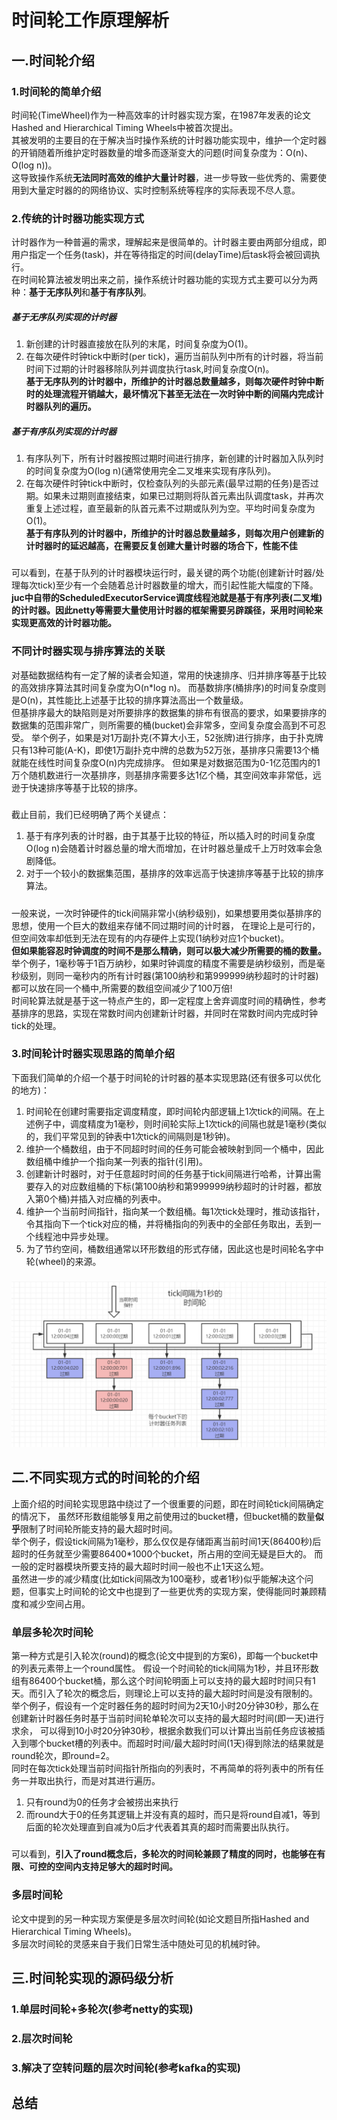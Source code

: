 # 时间轮工作原理解析
## 一.时间轮介绍
### 1.时间轮的简单介绍
时间轮(TimeWheel)作为一种高效率的计时器实现方案，在1987年发表的论文Hashed and Hierarchical Timing Wheels中被首次提出。  
其被发明的主要目的在于解决当时操作系统的计时器功能实现中，维护一个定时器的开销随着所维护定时器数量的增多而逐渐变大的问题(时间复杂度为：O(n)、O(log n))。  
这导致操作系统**无法同时高效的维护大量计时器**，进一步导致一些优秀的、需要使用到大量定时器的的网络协议、实时控制系统等程序的实际表现不尽人意。
### 2.传统的计时器功能实现方式
计时器作为一种普遍的需求，理解起来是很简单的。计时器主要由两部分组成，即用户指定一个任务(task)，并在等待指定的时间(delayTime)后task将会被回调执行。  
在时间轮算法被发明出来之前，操作系统计时器功能的实现方式主要可以分为两种：**基于无序队列**和**基于有序队列**。
##### 基于无序队列实现的计时器
1. 新创建的计时器直接放在队列的末尾，时间复杂度为O(1)。  
2. 在每次硬件时钟tick中断时(per tick)，遍历当前队列中所有的计时器，将当前时间下过期的计时器移除队列并调度执行task,时间复杂度O(n)。  
**基于无序队列的计时器中，所维护的计时器总数量越多，则每次硬件时钟中断时的处理流程开销越大，最坏情况下甚至无法在一次时钟中断的间隔内完成计时器队列的遍历。**
##### 基于有序队列实现的计时器
1. 有序队列下，所有计时器按照过期时间进行排序，新创建的计时器加入队列时的时间复杂度为O(log n)(通常使用完全二叉堆来实现有序队列)。
2. 在每次硬件时钟tick中断时，仅检查队列的头部元素(最早过期的任务)是否过期。如果未过期则直接结束，如果已过期则将队首元素出队调度task，并再次重复上述过程，直至最新的队首元素不过期或队列为空。平均时间复杂度为O(1)。  
**基于有序队列的计时器中，所维护的计时器总数量越多，则每次用户创建新的计时器时的延迟越高，在需要反复创建大量计时器的场合下，性能不佳** 
#####
可以看到，在基于队列的计时器模块运行时，最关键的两个功能(创建新计时器/处理每次tick)至少有一个会随着总计时器数量的增大，而引起性能大幅度的下降。  
**juc中自带的ScheduledExecutorService调度线程池就是基于有序列表(二叉堆)的计时器。因此netty等需要大量使用计时器的框架需要另辟蹊径，采用时间轮来实现更高效的计时器功能。**
### 不同计时器实现与排序算法的关联
对基础数据结构有一定了解的读者会知道，常用的快速排序、归并排序等基于比较的高效排序算法其时间复杂度为O(n*log n)。
而基数排序(桶排序)的时间复杂度则是O(n)，其性能比上述基于比较的排序算法高出一个数量级。  
但基排序最大的缺陷则是对所要排序的数据集的排布有很高的要求，如果要排序的数据集的范围非常广，则所需要的桶(bucket)会非常多，空间复杂度会高到不可忍受。
举个例子，如果是对1万副扑克(不算大小王，52张牌)进行排序，由于扑克牌只有13种可能(A-K)，即使1万副扑克中牌的总数为52万张，基排序只需要13个桶就能在线性时间复杂度O(n)内完成排序。
但如果是对数据范围为0-1亿范围内的1万个随机数进行一次基排序，则基排序需要多达1亿个桶，其空间效率非常低，远逊于快速排序等基于比较的排序。
#####
截止目前，我们已经明确了两个关键点：
1. 基于有序列表的计时器，由于其基于比较的特征，所以插入时的时间复杂度O(log n)会随着计时器总量的增大而增加，在计时器总量成千上万时效率会急剧降低。
2. 对于一个较小的数据集范围，基排序的效率远高于快速排序等基于比较的排序算法。
#####
一般来说，一次时钟硬件的tick间隔非常小(纳秒级别)，如果想要用类似基排序的思想，使用一个巨大的数组来存储不同过期时间的计时器，
在理论上是可行的，但空间效率却低到无法在现有的内存硬件上实现(1纳秒对应1个bucket)。  
**但如果能容忍时钟调度的时间不是那么精确，则可以极大减少所需要的桶的数量。**  
举个例子，1毫秒等于1百万纳秒，如果时钟调度的精度不需要是纳秒级别，而是毫秒级别，则同一毫秒内的所有计时器(第100纳秒和第999999纳秒超时的计时器)都可以放在同一个桶中,所需要的数组空间减少了100万倍!  
时间轮算法就是基于这一特点产生的，即一定程度上舍弃调度时间的精确性，参考基排序的思路，实现在常数时间内创建新计时器，并同时在常数时间内完成时钟tick的处理。

### 3.时间轮计时器实现思路的简单介绍
下面我们简单的介绍一个基于时间轮的计时器的基本实现思路(还有很多可以优化的地方)：
1. 时间轮在创建时需要指定调度精度，即时间轮内部逻辑上1次tick的间隔。在上述例子中，调度精度为1毫秒，则时间轮实际上1次tick的间隔也就是1毫秒(类似的，我们平常见到的钟表中1次tick的间隔则是1秒钟)。
2. 维护一个桶数组，由于不同超时时间的任务可能会被映射到同一个桶中，因此数组桶中维护一个指向某一列表的指针(引用)。
3. 创建新计时器时，对于任意超时时间的任务基于tick间隔进行哈希，计算出需要存入的对应数组桶的下标(第100纳秒和第999999纳秒超时的计时器，都放入第0个桶)并插入对应桶的列表中。
4. 维护一个当前时间指针，指向某一个数组桶。每1次tick处理时，推动该指针，令其指向下一个tick对应的桶，并将桶指向的列表中的全部任务取出，丢到一个线程池中异步处理。
5. 为了节约空间，桶数组通常以环形数组的形式存储，因此这也是时间轮名字中轮(wheel)的来源。
#####
![blog计时器示意图.png](blog计时器示意图.png)
## 二.不同实现方式的时间轮的介绍
上面介绍的时间轮实现思路中绕过了一个很重要的问题，即在时间轮tick间隔确定的情况下，
虽然环形数组能够复用之前使用过的bucket槽，但bucket桶的数量**似乎**限制了时间轮所能支持的最大超时时间。  
举个例子，假设tick间隔为1毫秒，那么仅仅是存储距离当前时间1天(86400秒)后超时的任务就至少需要86400*1000个bucket，所占用的空间无疑是巨大的。
而一般的定时器模块所要支持的最大超时时间一般也不止1天这么短。  
虽然进一步的减少精度(比如tick间隔改为100毫秒，或者1秒)似乎能解决这个问题，但事实上时间轮的论文中也提到了一些更优秀的实现方案，使得能同时兼顾精度和减少空间占用。
### 单层多轮次时间轮
第一种方式是引入轮次(round)的概念(论文中提到的方案6)，即每一个bucket中的列表元素带上一个round属性。
假设一个时间轮的tick间隔为1秒，并且环形数组有86400个bucket桶，那么这个时间轮明面上可以支持的最大超时时间只有1天。而引入了轮次的概念后，则理论上可以支持的最大超时时间是没有限制的。  
举个例子，假设有一个定时器任务的超时时间为2天10小时20分钟30秒，那么在创建新计时器任务时基于当前时间轮单轮次可以支持的最大超时时间(即一天)进行求余，
可以得到10小时20分钟30秒，根据余数我们可以计算出当前任务应该被插入到哪个bucket槽的列表中。而超时时间/最大超时时间(1天)得到除法的结果就是round轮次，即round=2。  
同时在每次tick处理当前时间指针所指向的列表时，不再简单的将列表中的所有任务一并取出执行，而是对其进行遍历。  
1. 只有round为0的任务才会被捞出来执行
2. 而round大于0的任务其逻辑上并没有真的超时，而只是将round自减1，等到后面的轮次处理直到自减为0后才代表着其真的超时而需要出队执行。  
#####
可以看到，**引入了round概念后，多轮次的时间轮兼顾了精度的同时，也能够在有限、可控的空间内支持足够大的超时时间。**
### 多层时间轮
论文中提到的另一种实现方案便是多层次时间轮(如论文题目所指Hashed and Hierarchical Timing Wheels)。  
多层次时间轮的灵感来自于我们日常生活中随处可见的机械时钟。

## 三.时间轮实现的源码级分析
### 1.单层时间轮+多轮次(参考netty的实现)
### 2.层次时间轮
### 3.解决了空转问题的层次时间轮(参考kafka的实现)

## 总结